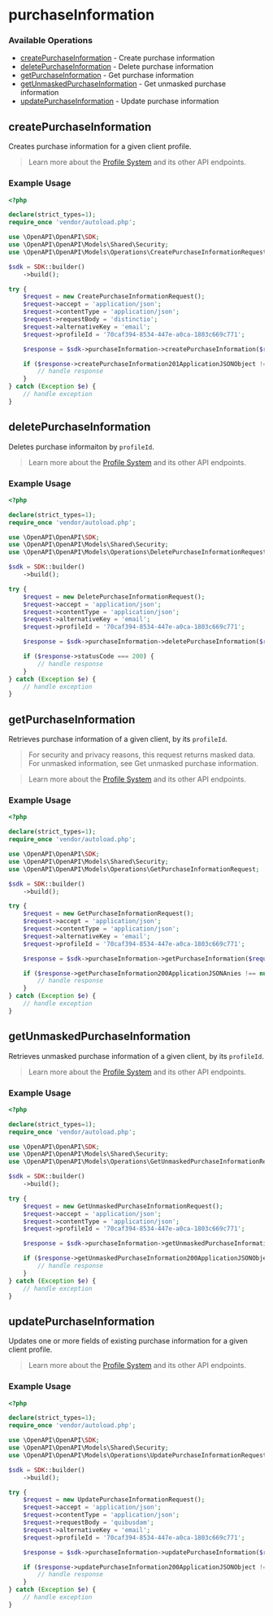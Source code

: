 # purchaseInformation

### Available Operations

* [createPurchaseInformation](#createpurchaseinformation) - Create purchase information
* [deletePurchaseInformation](#deletepurchaseinformation) - Delete purchase information
* [getPurchaseInformation](#getpurchaseinformation) - Get purchase information
* [getUnmaskedPurchaseInformation](#getunmaskedpurchaseinformation) - Get unmasked purchase information
* [updatePurchaseInformation](#updatepurchaseinformation) - Update purchase information

## createPurchaseInformation

Creates purchase information for a given client profile.

> Learn more about the [Profile System](https://developers.vtex.com/vtex-rest-api/docs/profile-system) and its other API endpoints.

### Example Usage

```php
<?php

declare(strict_types=1);
require_once 'vendor/autoload.php';

use \OpenAPI\OpenAPI\SDK;
use \OpenAPI\OpenAPI\Models\Shared\Security;
use \OpenAPI\OpenAPI\Models\Operations\CreatePurchaseInformationRequest;

$sdk = SDK::builder()
    ->build();

try {
    $request = new CreatePurchaseInformationRequest();
    $request->accept = 'application/json';
    $request->contentType = 'application/json';
    $request->requestBody = 'distinctio';
    $request->alternativeKey = 'email';
    $request->profileId = '70caf394-8534-447e-a0ca-1803c669c771';

    $response = $sdk->purchaseInformation->createPurchaseInformation($request);

    if ($response->createPurchaseInformation201ApplicationJSONObject !== null) {
        // handle response
    }
} catch (Exception $e) {
    // handle exception
}
```

## deletePurchaseInformation

Deletes purchase informaiton by `profileId`.

> Learn more about the [Profile System](https://developers.vtex.com/vtex-rest-api/docs/profile-system) and its other API endpoints.

### Example Usage

```php
<?php

declare(strict_types=1);
require_once 'vendor/autoload.php';

use \OpenAPI\OpenAPI\SDK;
use \OpenAPI\OpenAPI\Models\Shared\Security;
use \OpenAPI\OpenAPI\Models\Operations\DeletePurchaseInformationRequest;

$sdk = SDK::builder()
    ->build();

try {
    $request = new DeletePurchaseInformationRequest();
    $request->accept = 'application/json';
    $request->contentType = 'application/json';
    $request->alternativeKey = 'email';
    $request->profileId = '70caf394-8534-447e-a0ca-1803c669c771';

    $response = $sdk->purchaseInformation->deletePurchaseInformation($request);

    if ($response->statusCode === 200) {
        // handle response
    }
} catch (Exception $e) {
    // handle exception
}
```

## getPurchaseInformation

Retrieves purchase information of a given client, by its `profileId`.

> For security and privacy reasons, this request returns masked data. For unmasked information, see Get unmasked purchase information.

> Learn more about the [Profile System](https://developers.vtex.com/vtex-rest-api/docs/profile-system) and its other API endpoints.

### Example Usage

```php
<?php

declare(strict_types=1);
require_once 'vendor/autoload.php';

use \OpenAPI\OpenAPI\SDK;
use \OpenAPI\OpenAPI\Models\Shared\Security;
use \OpenAPI\OpenAPI\Models\Operations\GetPurchaseInformationRequest;

$sdk = SDK::builder()
    ->build();

try {
    $request = new GetPurchaseInformationRequest();
    $request->accept = 'application/json';
    $request->contentType = 'application/json';
    $request->alternativeKey = 'email';
    $request->profileId = '70caf394-8534-447e-a0ca-1803c669c771';

    $response = $sdk->purchaseInformation->getPurchaseInformation($request);

    if ($response->getPurchaseInformation200ApplicationJSONAnies !== null) {
        // handle response
    }
} catch (Exception $e) {
    // handle exception
}
```

## getUnmaskedPurchaseInformation

Retrieves unmasked purchase information of a given client, by its `profileId`.

> Learn more about the [Profile System](https://developers.vtex.com/vtex-rest-api/docs/profile-system) and its other API endpoints.

### Example Usage

```php
<?php

declare(strict_types=1);
require_once 'vendor/autoload.php';

use \OpenAPI\OpenAPI\SDK;
use \OpenAPI\OpenAPI\Models\Shared\Security;
use \OpenAPI\OpenAPI\Models\Operations\GetUnmaskedPurchaseInformationRequest;

$sdk = SDK::builder()
    ->build();

try {
    $request = new GetUnmaskedPurchaseInformationRequest();
    $request->accept = 'application/json';
    $request->contentType = 'application/json';
    $request->profileId = '70caf394-8534-447e-a0ca-1803c669c771';

    $response = $sdk->purchaseInformation->getUnmaskedPurchaseInformation($request);

    if ($response->getUnmaskedPurchaseInformation200ApplicationJSONObjects !== null) {
        // handle response
    }
} catch (Exception $e) {
    // handle exception
}
```

## updatePurchaseInformation

Updates one or more fields of existing purchase information for a given client profile.

> Learn more about the [Profile System](https://developers.vtex.com/vtex-rest-api/docs/profile-system) and its other API endpoints.

### Example Usage

```php
<?php

declare(strict_types=1);
require_once 'vendor/autoload.php';

use \OpenAPI\OpenAPI\SDK;
use \OpenAPI\OpenAPI\Models\Shared\Security;
use \OpenAPI\OpenAPI\Models\Operations\UpdatePurchaseInformationRequest;

$sdk = SDK::builder()
    ->build();

try {
    $request = new UpdatePurchaseInformationRequest();
    $request->accept = 'application/json';
    $request->contentType = 'application/json';
    $request->requestBody = 'quibusdam';
    $request->alternativeKey = 'email';
    $request->profileId = '70caf394-8534-447e-a0ca-1803c669c771';

    $response = $sdk->purchaseInformation->updatePurchaseInformation($request);

    if ($response->updatePurchaseInformation200ApplicationJSONObject !== null) {
        // handle response
    }
} catch (Exception $e) {
    // handle exception
}
```
